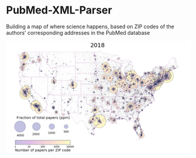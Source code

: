 # PubMed-XML-Parser
Building a map of where science happens, based on ZIP codes of the authors' corresponding addresses in the PubMed database

![2018 PubMed ZIP codes](https://github.com/liquidcarbon/PubMed-XML-Parser/blob/master/2018.png)
